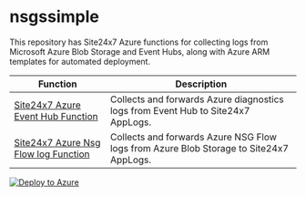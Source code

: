 # nsgssimple

This repository has Site24x7 Azure functions for collecting logs from Microsoft Azure Blob Storage and Event Hubs, along with Azure ARM templates for automated deployment.

| Function | Description |
|---|---|
| [Site24x7 Azure Event Hub Function](BlobForwarder) | Collects and forwards Azure diagnostics logs from Event Hub to Site24x7 AppLogs. |
| [Site24x7 Azure Nsg Flow log Function](NsgFlowLogsForwarder) | Collects and forwards Azure NSG Flow logs from Azure Blob Storage to Site24x7 AppLogs. |

[![Deploy to Azure](https://aka.ms/deploytoazurebutton)](https://portal.azure.com/#create/Microsoft.Template/uri/https%3A%2F%2Fraw.githubusercontent.com%2Faneshpugal%2Fnsgssimple%2Fmain%2FNewTemplate.json)

